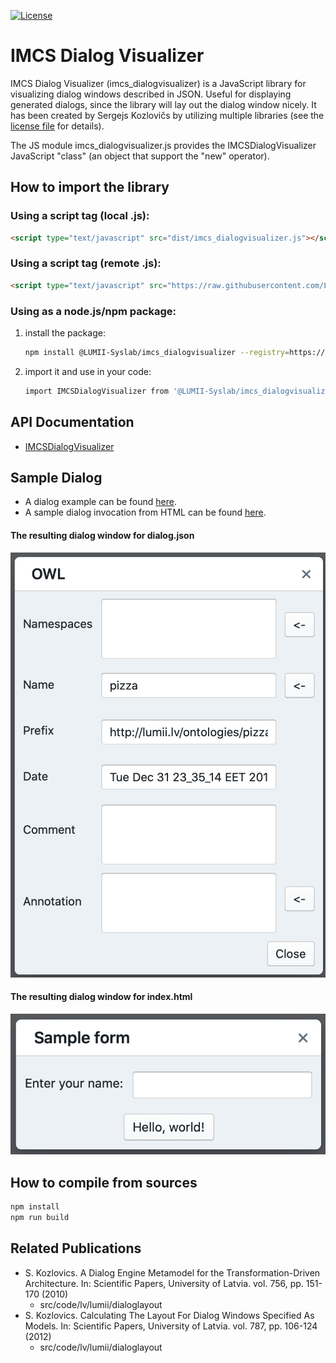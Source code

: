 [![License](https://img.shields.io/badge/license-multiple--foss--licenses-brightgreen)](https://raw.githubusercontent.com/LUMII-Syslab/imcs_dialogvisualizer/master/imcs_dialogvisualizer.COPYING)

# IMCS Dialog Visualizer
IMCS Dialog Visualizer (imcs_dialogvisualizer) is a JavaScript library for visualizing dialog windows described in JSON. Useful for displaying generated dialogs, since the library will lay out the dialog window nicely.
It has been created by Sergejs Kozlovičs by utilizing multiple libraries (see the [license file]((https://raw.githubusercontent.com/LUMII-Syslab/imcs_dialogvisualizer/master/imcs_dialogvisualizer.COPYING)) for details).

The JS module imcs_dialogvisualizer.js provides the IMCSDialogVisualizer JavaScript "class" (an object that support the "new" operator).

## How to import the library

### Using a script tag (local .js):
```html
<script type="text/javascript" src="dist/imcs_dialogvisualizer.js"></script>
```

### Using a script tag (remote .js):
```html
<script type="text/javascript" src="https://raw.githubusercontent.com/LUMII-Syslab/imcs_dialogvisualizer/master/dist/imcs_dialogvisualizer.js"></script>
```

### Using as a node.js/npm package:
  1) install the package:
     ```bash
     npm install @LUMII-Syslab/imcs_dialogvisualizer --registry=https://npm.pkg.github.com
     ```
  2) import it and use in your code:
     ```bash
     import IMCSDialogVisualizer from '@LUMII-Syslab/imcs_dialogvisualizer';
     ```

## API Documentation

* [IMCSDialogVisualizer](https://github.com/LUMII-Syslab/imcs_dialogvisualizer/blob/master/doc/IMCSDialogVisualizer.md)

## Sample Dialog

* A dialog example can be found [here](https://github.com/LUMII-Syslab/imcs_dialogvisualizer/blob/master/src/dialog.json).
* A sample dialog invocation from HTML can be found [here](https://github.com/LUMII-Syslab/imcs_dialogvisualizer/blob/master/public/index.html).

#### The resulting dialog window for dialog.json
![The resulting dialog window for dialog.json](https://raw.githubusercontent.com/LUMII-Syslab/imcs_dialogvisualizer/master/doc/dialog_sample.png)
#### The resulting dialog window for index.html
![The resulting dialog window for index.html](https://raw.githubusercontent.com/LUMII-Syslab/imcs_dialogvisualizer/master/doc/index_sample.png)


## How to compile from sources

```bash
npm install
npm run build
```

## Related Publications

* S. Kozlovics. A Dialog Engine Metamodel for the Transformation-Driven Architecture. In: Scientific Papers, University of Latvia. vol. 756, pp. 151-170 (2010)
  - src/code/lv/lumii/dialoglayout
* S. Kozlovics. Calculating The Layout For Dialog Windows Specified As Models. In: Scientific Papers, University of Latvia. vol. 787, pp. 106-124 (2012)
  - src/code/lv/lumii/dialoglayout
